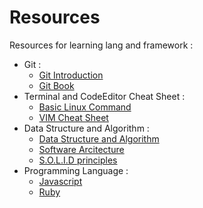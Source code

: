 # Resources
Resources for learning lang and framework :

* Git :
  *  [Git Introduction](https://git-scm.com/book/id/v1/Memulai-Git-Tentang-Version-Control)
  *  [Git Book](https://books.goalkicker.com/GitBook/)
* Terminal and CodeEditor Cheat Sheet :
  *  [Basic Linux Command](https://maker.pro/linux/tutorial/basic-linux-commands-for-beginners)
  *  [VIM Cheat Sheet](https://gist.github.com/ervinismu/dc438d3668dbacb04ab36c65c4fb5570)
* Data Structure and Algorithm :
  *  [Data Structure and Algorithm](https://www.geeksforgeeks.org/data-structures/)
  *  [Software Arcitecture](https://sourcemaking.com/)
  *  [S.O.L.I.D principles](https://robots.thoughtbot.com/back-to-basics-solid)
* Programming Language :
  *  [Javascript](https://gitlab.com/ervinismu/binar-backend-class/blob/master/javascript.md)
  *  [Ruby](https://gitlab.com/ervinismu/binar-backend-class/blob/master/ruby.md)